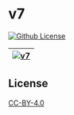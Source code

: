 # v7

[![Github License](https://img.shields.io/github/license/setetres/v7.svg)](https://github.com/setetres/v7/blob/master/LICENSE)

| [![v7](https://setetres.s3.amazonaws.com/setetres.st/img/share-v7.png?v=9&raw=true)](http://v7.setetres.st) |
| ----------------------------------------------------------------------------------------------------------- |

License
-------

[CC-BY-4.0]

[http://v7.setetres.st]: http://v7.setetres.st
[CC-BY-4.0]: http://creativecommons.org/licenses/by/4.0

